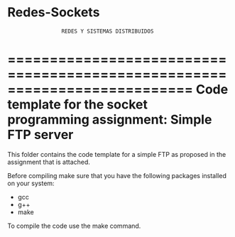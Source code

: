 # Redes-Sockets

                     REDES Y SISTEMAS DISTRIBUIDOS


==========================================================================
Code template for the socket programming assignment: Simple FTP server
==========================================================================

This folder contains the code template for a simple FTP as proposed 
in the assignment that is attached.

Before compiling make sure that you have the following packages installed
on your system:
- gcc
- g++
- make

To compile the code use the make command.

